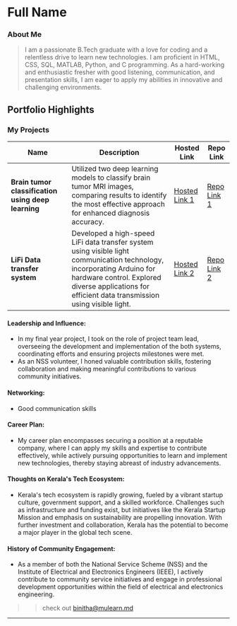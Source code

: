 # Full Name 

### About Me

> I am a passionate B.Tech graduate with a love for coding and a relentless drive to learn new technologies. I am proficient in HTML, CSS, SQL, MATLAB, Python, and C programming.
 As a hard-working and enthusiastic fresher with good listening, communication, and presentation skills, I am eager to apply my abilities in innovative and challenging environments.

## Portfolio Highlights

### My Projects

| Name                                                | Description                                                               | Hosted Link                              | Repo Link                                                      |
|-----------------------------------------------------|---------------------------------------------------------------------------|------------------------------------------|----------------------------------------------------------------|
| **Brain tumor classification using deep learning**  | Utilized two deep learning models to classify brain tumor MRI images, comparing results to identify the most effective approach for enhanced  diagnosis accuracy. |[Hosted Link 1](https://example.com)      | [Repo Link 1](https://github.com/username/project1)            |                                                    |
| **LiFi Data transfer system**                       | Developed a high-speed LiFi data transfer system using visible light communication technology, incorporating Arduino for hardware control. Explored diverse applications for efficient data transmission using visible light.    | [Hosted Link 2](https://example.com)     | [Repo Link 2](https://github.com/username/project2)    |


#### Leadership and Influence:

- In my final year project, I took on the role of project team lead, overseeing the development and implementation of the both systems, coordinating efforts and ensuring projects milestones were met.
- As an NSS volunteer, I honed valuable contribution skills, fostering collaboration and making meaningful contributions to various community initiatives.

#### Networking:

- Good communication skills

#### Career Plan:

- My career plan encompasses securing a position at a reputable company, where I can apply my skills and expertise to contribute effectively, while actively pursuing opportunities to learn and implement new technologies, thereby staying abreast of industry advancements.

#### Thoughts on Kerala's Tech Ecosystem:

- Kerala's tech ecosystem is rapidly growing, fueled by a vibrant startup culture, government support, and a skilled workforce. Challenges such as infrastructure and funding exist, but initiatives like the Kerala Startup Mission and emphasis on sustainability are propelling innovation. With further investment and collaboration, Kerala has the potential to become a major player in the global tech scene.

#### History of Community Engagement:

-  As a member of both the National Service Scheme (NSS) and the Institute of Electrical and Electronics Engineers (IEEE), I actively contribute to community service initiatives and engage in professional development opportunities within the field of electrical and electronics engineering.


>> check out [binitha@mulearn.md](./profiles/binitha@mulearn.md)

---
